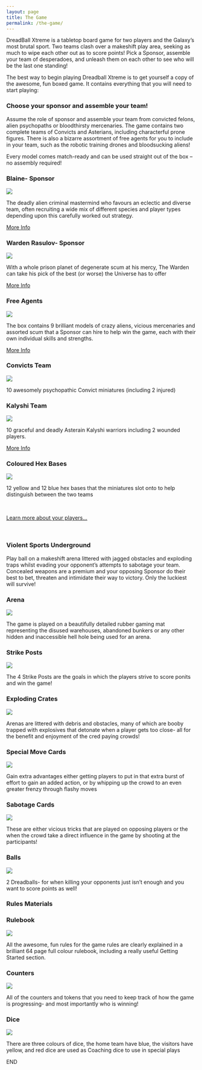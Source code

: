 ```yaml
---
layout: page
title: The Game
permalink: /the-game/
---
```


DreadBall Xtreme is a tabletop board game for two players and the Galaxy’s most brutal sport. Two teams clash over a makeshift play area, seeking as much to wipe each other out as to score points! Pick a Sponsor, assemble your team of desperadoes, and unleash them on each other to see who will be the last one standing! 

The best way to begin playing Dreadball Xtreme is to get yourself a copy of the awesome, fun boxed game.
It contains everything that you will need to start playing:

<h3>Choose your sponsor and assemble your team!</h3>

Assume the role of sponsor and assemble your team from convicted felons, alien psychopaths or bloodthirsty mercenaries. The game contains two complete teams of Convicts and Asterians, including characterful prone figures. There is also a bizarre assortment of free agents for you to include in your team, such as the robotic training drones and bloodsucking aliens!

Every model comes match-ready and can be used straight out of the box – no assembly required!

<!-- Content Row -->
<div class="row">
<div class="col-md-4">
<h3>Blaine- Sponsor</h3>
<a href="blaine/"><img src="../img/Zee Pirate_color-head.png" class="pull-left img-responsive " /></a>
<p>The deadly alien criminal mastermind who favours an eclectic and diverse team, often recruiting a wide mix of different species and player types depending upon this carefully worked out strategy.</p>
<a class="btn btn-default" href="blaine/">More Info</a>
</div>
<!-- /.col-md-4 -->
 <div class="col-md-4">
<h3>Warden Rasulov- Sponsor</h3>
<a href="zees/"><img src="../img/Zee Pirate_color-head.png" class="pull-left img-responsive " /></a>
<p>With a whole prison planet of degenerate scum at his mercy, The Warden can take his pick of the best (or worse) the Universe has to offer</p>
<a class="btn btn-default" href="warden/">More Info</a>
</div>
<!-- /.col-md-4 -->
 <div class="col-md-4">
<h3>Free Agents</h3>
<a href="freeagents/"><img src="../img/Zee Pirate_color-head.png" class="pull-left img-responsive " /></a>
<p>The box contains 9 brilliant models of crazy aliens, vicious mercenaries and assorted scum that a Sponsor can hire to help win the game, each with their own individual skills and strengths.</p>
<a class="btn btn-default" href="freeagents/">More Info</a>
</div>
<!-- /.col-md-4 -->
</div>
<!-- /.row -->
<!-- Content Row -->
<div class="row">
<div class="col-md-4">
<h3>Convicts Team</h3>
<a href="blaine/"><img src="../img/Zee Pirate_color-head.png" class="pull-left img-responsive " /></a>
<p>10 awesomely psychopathic Convict miniatures (including 2 injured) </p>
</div>
<!-- /.col-md-4 -->
 <div class="col-md-4">
<h3>Kalyshi Team</h3>
<a href="zees/"><img src="../img/Zee Pirate_color-head.png" class="pull-left img-responsive " /></a>
<p>10 graceful and deadly Asterain Kalyshi warriors including 2 wounded players.</p>
<a class="btn btn-default" href="warden/">More Info</a>
</div>
<!-- /.col-md-4 -->
 <div class="col-md-4">
<h3>Coloured Hex Bases</h3>
<a href="zees/"><img src="../img/Zee Pirate_color-head.png" class="pull-left img-responsive " /></a>
<p>12 yellow and 12 blue hex bases that the miniatures slot onto to help distinguish between the two teams</p>
</div>
<!-- /.col-md-4 -->
</div>
<!-- /.row -->

<div class="clearfix">&nbsp;</div>

<p><a href="blaine/" class="btn btn-success btn-lg">Learn more about your players...</a></p>

<div class="clearfix">&nbsp;</div>

<h3>Violent Sports Underground</h3>

Play ball on a makeshift arena littered with jagged obstacles and exploding traps whilst evading your opponent’s attempts to sabotage your team. Concealed weapons are a premium and your opposing Sponsor do their best to bet, threaten and intimidate their way to victory. Only the luckiest will survive!

<!-- Content Row -->
<div class="row">
<div class="col-md-4">
<h3>Arena</h3>
<a href="blaine/"><img src="../img/Zee Pirate_color-head.png" class="pull-left img-responsive " /></a>
<p>The game is played on a beautifully detailed rubber gaming mat representing the disused warehouses, abandoned bunkers or any other hidden and inaccessible hell hole being used for an arena.</p>
</div>
<!-- /.col-md-4 -->
 <div class="col-md-4">
<h3>Strike Posts</h3>
<a href="zees/"><img src="../img/Zee Pirate_color-head.png" class="pull-left img-responsive " /></a>
<p>The 4 Strike Posts are the goals in which the players strive to score ponits and win the game!</p>
</div>
<!-- /.col-md-4 -->
 <div class="col-md-4">
<h3>Exploding Crates</h3>
<a href="zees/"><img src="../img/Zee Pirate_color-head.png" class="pull-left img-responsive " /></a>
<p>Arenas are littered with debris and obstacles, many of which are booby trapped with explosives that detonate when a player gets too close- all for the benefit and enjoyment of the cred paying crowds!</p>
</div>
<!-- /.col-md-4 -->
</div>
<!-- /.row -->
<!-- Content Row -->
<div class="row">
<div class="col-md-4">
<h3>Special Move Cards</h3>
<a href="blaine/"><img src="../img/Zee Pirate_color-head.png" class="pull-left img-responsive " /></a>
<p>Gain extra advantages either getting players to put in that extra burst of effort to gain an added action, or by whipping up the crowd to an even greater frenzy through flashy moves</p>
</div>
<!-- /.col-md-4 -->
 <div class="col-md-4">
<h3>Sabotage Cards</h3>
<a href="zees/"><img src="../img/Zee Pirate_color-head.png" class="pull-left img-responsive " /></a>
<p>These are either vicious tricks that are played on opposing players or the when the crowd take a direct influence in the game by shooting at the participants!</p>
</div>
<!-- /.col-md-4 -->
 <div class="col-md-4">
<h3>Balls</h3>
<a href="zees/"><img src="../img/Zee Pirate_color-head.png" class="pull-left img-responsive " /></a>
<p>2 Dreadballs- for when killing your opponents just isn’t enough and you want to score points as well!</p>
</div>
<!-- /.col-md-4 -->
</div>
<!-- /.row -->

<h3>Rules Materials</h3>

<!-- Content Row -->
<div class="row">
<div class="col-md-4">
<h3>Rulebook</h3>
<a href="blaine/"><img src="../img/Zee Pirate_color-head.png" class="pull-left img-responsive " /></a>
<p>All the awesome, fun rules for the game rules are clearly explained in a brilliant 64 page full colour rulebook, including a really useful Getting Started section. </p>
</div>
<!-- /.col-md-4 -->
 <div class="col-md-4">
<h3>Counters</h3>
<a href="zees/"><img src="../img/Zee Pirate_color-head.png" class="pull-left img-responsive " /></a>
<p>All of the counters and tokens that you need to keep track of how the game is progressing- and most importantly who is winning!</p>
</div>
<!-- /.col-md-4 -->
 <div class="col-md-4">
<h3>Dice</h3>
<a href="zees/"><img src="../img/Zee Pirate_color-head.png" class="pull-left img-responsive " /></a>
<p>There are three colours of dice, the home team have blue, the visitors have yellow, and red dice are used as Coaching dice to use in special plays</p>
</div>
<!-- /.col-md-4 -->
</div>
<!-- /.row -->

END

